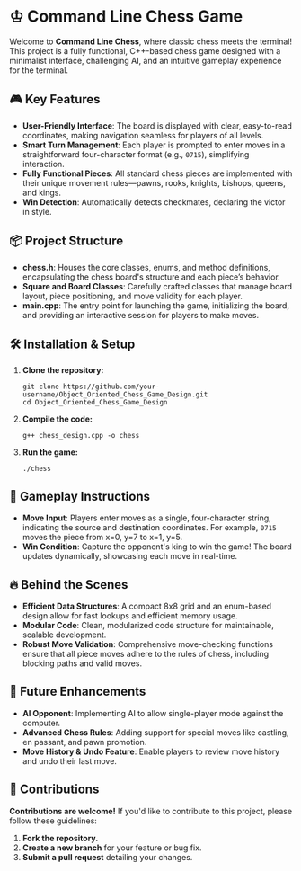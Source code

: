 <h1>♔ Command Line Chess Game</h1>

<p>
  Welcome to <strong>Command Line Chess</strong>, where classic chess meets the terminal! This project is a fully functional, C++-based chess game designed with a minimalist interface, challenging AI, and an intuitive gameplay experience for the terminal.
</p>

<h2>🎮 Key Features</h2>

<ul>
  <li><strong>User-Friendly Interface</strong>: The board is displayed with clear, easy-to-read coordinates, making navigation seamless for players of all levels.</li>
  <li><strong>Smart Turn Management</strong>: Each player is prompted to enter moves in a straightforward four-character format (e.g., <code>0715</code>), simplifying interaction.</li>
  <li><strong>Fully Functional Pieces</strong>: All standard chess pieces are implemented with their unique movement rules—pawns, rooks, knights, bishops, queens, and kings.</li>
  <li><strong>Win Detection</strong>: Automatically detects checkmates, declaring the victor in style.</li>
</ul>

<h2>📦 Project Structure</h2>

<ul>
  <li><b>chess.h</b>: Houses the core classes, enums, and method definitions, encapsulating the chess board's structure and each piece’s behavior.</li>
  <li><b>Square and Board Classes</b>: Carefully crafted classes that manage board layout, piece positioning, and move validity for each player.</li>
  <li><b>main.cpp</b>: The entry point for launching the game, initializing the board, and providing an interactive session for players to make moves.</li>
</ul>

<h2>🛠️ Installation & Setup</h2>

<ol>
  <li><strong>Clone the repository:</strong>
    <pre><code>git clone https://github.com/your-username/Object_Oriented_Chess_Game_Design.git
cd Object_Oriented_Chess_Game_Design
</code></pre>
  </li>
  <li><strong>Compile the code:</strong>
    <pre><code>g++ chess_design.cpp -o chess</code></pre>
  </li>
  <li><strong>Run the game:</strong>
    <pre><code>./chess</code></pre>
  </li>
</ol>

<h2>👾 Gameplay Instructions</h2>

<ul>
  <li><strong>Move Input</strong>: Players enter moves as a single, four-character string, indicating the source and destination coordinates. For example, <code>0715</code> moves the piece from x=0, y=7 to x=1, y=5.</li>
  <li><strong>Win Condition</strong>: Capture the opponent's king to win the game! The board updates dynamically, showcasing each move in real-time.</li>
</ul>

<h2>🔥 Behind the Scenes</h2>

<ul>
  <li><strong>Efficient Data Structures</strong>: A compact 8x8 grid and an enum-based design allow for fast lookups and efficient memory usage.</li>
  <li><strong>Modular Code</strong>: Clean, modularized code structure for maintainable, scalable development.</li>
  <li><strong>Robust Move Validation</strong>: Comprehensive move-checking functions ensure that all piece moves adhere to the rules of chess, including blocking paths and valid moves.</li>
</ul>

<h2>🚀 Future Enhancements</h2>

<ul>
  <li><strong>AI Opponent</strong>: Implementing AI to allow single-player mode against the computer.</li>
  <li><strong>Advanced Chess Rules</strong>: Adding support for special moves like castling, en passant, and pawn promotion.</li>
  <li><strong>Move History & Undo Feature</strong>: Enable players to review move history and undo their last move.</li>
</ul>

<h2>🤝 Contributions</h2>

<p><strong>Contributions are welcome!</strong> If you'd like to contribute to this project, please follow these guidelines:</p>
<ol>
    <li><strong>Fork the repository.</strong></li>
    <li><strong>Create a new branch</strong> for your feature or bug fix.</li>
    <li><strong>Submit a pull request</strong> detailing your changes.</li>
</ol>

